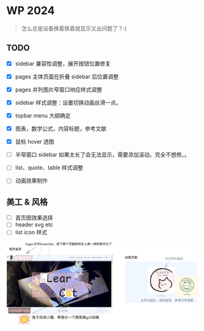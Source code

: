 # WP 2024

> 怎么总是设备换着换着就显示又出问题了？:(

## TODO

- [x] sidebar 兼容性调整，展开按钮位置修复
- [x] pages 主体页面在折叠 sidebar 后位置调整
- [x] pages 并列图片窄窗口响应样式调整
- [x] sidebar 样式调整：设置切换动画丝滑一点。
- [x] topbar menu 大纲确定
- [x] 图表，数学公式，内容标题，参考文献
- [x] 鼠标 hover 透图
- [ ] 半窄窗口 sidebar 如果太长了会无法显示，需要添加滚动。完全不想修。。
- [ ] list、quote、table 样式调整
- [ ] 动画效果制作


## 美工 & 风格

- [ ] 首页图效果选择
- [ ] header svg etc
- [ ] list icon 样式

![alt text](img/README/image-1.png)


